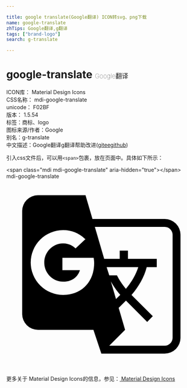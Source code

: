 ```yaml
---

title: google translate(Google翻译) ICON转svg、png下载
name: google-translate
zhTips: Google翻译,g翻译
tags: ["brand-logo"]
search: g-translate

---
```


# google-translate  <small style="font-size: 60%;font-weight: 100">Google翻译</small>


<div class="detail-page">
<p>
<span>
ICON库：
<span class="badge-secondary badge">Material Design Icons</span> 
</span>
<br/>
<span>
CSS名称：
<span class="badge-secondary badge">mdi-google-translate</span> 
</span>
<br/>
<span>
unicode：
<span class="badge-secondary badge">F02BF</span> 
<copy-btn content='F02BF' btn-title=""></copy-btn>
<copy-btn :content='String.fromCodePoint(parseInt("F02BF", 16))' btn-title="复制U"></copy-btn>
</span>
<br/>
<span>
版本：
<span class="badge-secondary badge">1.5.54</span> 
</span><br/><span>标签：<span class="badge-light badge"><router-link to="/tags/brand-logo.html">商标、logo</router-link></span></span>
<br/>
<span>图标来源/作者：<span class="badge-light badge">Google</span></span> 
<br/>
<span>别名：<span class="badge-light badge">g-translate</span></span><br/><span class="zh-detail">中文描述：<span class="badge-primary badge">Google翻译</span><span class="badge-primary badge">g翻译</span><span class="help-link"><span>帮助改进</span>(<a href="https://gitee.com/liuwave/icon-helper/edit/master/json/material/google-translate.json" target="_blank" rel="noopener noreferrer">gitee</a><a href="https://github.com/liuwave/icon-helper/edit/master/json/material/google-translate.json" target="_blank" rel="noopener noreferrer">github</a></span>)</span><br/>
</p>
</div>
<div class="alert alert-dark">
  <i class="mdi mdi-google-translate mdi-48px"></i>
  <i class="mdi mdi-google-translate mdi-36px"></i>
  <i class="mdi mdi-google-translate mdi-24px"></i>
  <i class="mdi mdi-google-translate mdi-18px"></i>
</div>
<div>
  <p>引入css文件后，可以用<code>&lt;span&gt;</code>包裹，放在页面中。具体如下所示：    
  </p>
  <div class="alert alert-primary" style="font-size: 14px">
    &lt;span class="mdi mdi-google-translate" aria-hidden="true"&gt;&lt;/span&gt;
    <copy-btn content='<span class="mdi mdi-google-translate" aria-hidden="true"></span>'></copy-btn>
  </div>
  <div class="alert alert-secondary">
    <i class="mdi mdi-google-translate"
    style="font-size: 24px"
    aria-hidden="true"></i> mdi-google-translate
    <copy-btn content="mdi-google-translate" btn-title="复制图标名称"></copy-btn>
  </div>
</div>
<div id="svg" class="svg-wrap">
<svg xmlns="http://www.w3.org/2000/svg" viewBox="0 0 24 24"><path d="M20,5H10.88L10,2H4A2,2 0 0,0 2,4V17A2,2 0 0,0 4,19H11L12,22H20A2,2 0 0,0 22,20V7A2,2 0 0,0 20,5M7.17,14.59A4.09,4.09 0 0,1 3.08,10.5A4.09,4.09 0 0,1 7.17,6.41C8.21,6.41 9.16,6.78 9.91,7.5L10,7.54L8.75,8.72L8.69,8.67C8.4,8.4 7.91,8.08 7.17,8.08C5.86,8.08 4.79,9.17 4.79,10.5C4.79,11.83 5.86,12.92 7.17,12.92C8.54,12.92 9.13,12.05 9.29,11.46H7.08V9.91H11.03L11.04,10C11.08,10.19 11.09,10.38 11.09,10.59C11.09,12.94 9.5,14.59 7.17,14.59M13.2,12.88C13.53,13.5 13.94,14.06 14.39,14.58L13.85,15.11L13.2,12.88M13.97,12.12H13L12.67,11.08H16.66C16.66,11.08 16.32,12.39 15.1,13.82C14.58,13.2 14.21,12.59 13.97,12.12M21,20A1,1 0 0,1 20,21H13L15,19L14.19,16.23L15.11,15.31L17.79,18L18.5,17.27L15.81,14.59C16.71,13.56 17.41,12.34 17.73,11.08H19V10.04H15.36V9H14.32V10.04H12.36L11.18,6H20A1,1 0 0,1 21,7V20Z" /></svg>
</div>
<detail full-name='mdi-google-translate'></detail>
    
<div><p>更多关于 Material Design Icons的信息，参见：<a target="_blank" href="https://iconhelper.cn/material.html"> Material Design Icons</a>
</p></div>
